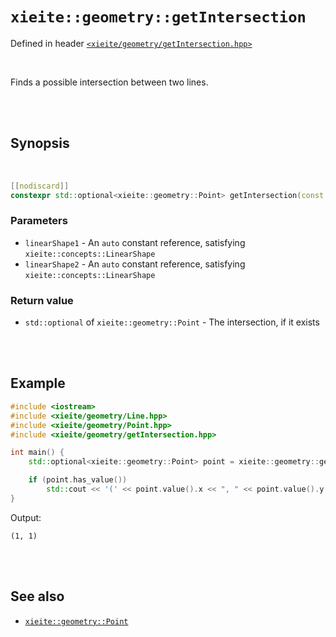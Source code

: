 # `xieite::geometry::getIntersection`
Defined in header [`<xieite/geometry/getIntersection.hpp>`](https://github.com/Eczbek/xieite/tree/main/include/xieite/geometry/getIntersection.hpp)

<br/>

Finds a possible intersection between two lines.

<br/><br/>

## Synopsis

<br/>

```cpp
[[nodiscard]]
constexpr std::optional<xieite::geometry::Point> getIntersection(const xieite::concepts::LinearShape auto& linearShape1, const xieite::concepts::LinearShape auto& linearShape2) noexcept;
```
### Parameters
- `linearShape1` - An `auto` constant reference, satisfying `xieite::concepts::LinearShape`
- `linearShape2` - An `auto` constant reference, satisfying `xieite::concepts::LinearShape`
### Return value
- `std::optional` of `xieite::geometry::Point` - The intersection, if it exists

<br/><br/>

## Example
```cpp
#include <iostream>
#include <xieite/geometry/Line.hpp>
#include <xieite/geometry/Point.hpp>
#include <xieite/geometry/getIntersection.hpp>

int main() {
	std::optional<xieite::geometry::Point> point = xieite::geometry::getIntersection(xieite::geometry::Line({ 1.0, 0.0 }, { 1.0, 1.0 }), xieite::geometry::Line({ 0.0, 1.0 }, { 1.0, 1.0 }));

	if (point.has_value())
		std::cout << '(' << point.value().x << ", " << point.value().y << ")\n";
}
```
Output:
```
(1, 1)
```

<br/><br/>

## See also
- [`xieite::geometry::Point`](https://github.com/Eczbek/xieite/tree/main/docs/geometry/Point.md)
